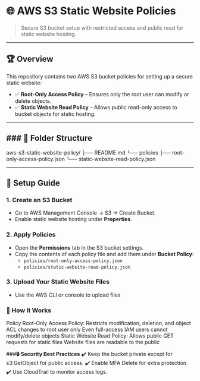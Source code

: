 # 🌐 AWS S3 Static Website Policies  

> Secure S3 bucket setup with restricted access and public read for static website hosting.  

---

## 🏆 **Overview**  
This repository contains two AWS S3 bucket policies for setting up a secure static website:  

- ✅ **Root-Only Access Policy** – Ensures only the root user can modify or delete objects.  
- ✅ **Static Website Read Policy** – Allows public read-only access to bucket objects for static hosting.  

---

## ### 📁 **Folder Structure**  

aws-s3-static-website-policy/
├── README.md
└── policies
    ├── root-only-access-policy.json
    └── static-website-read-policy.json


---

## 🚀 **Setup Guide**  
### **1. Create an S3 Bucket**
- Go to AWS Management Console → S3 → Create Bucket.  
- Enable static website hosting under **Properties**.  

### **2. Apply Policies**
- Open the **Permissions** tab in the S3 bucket settings.  
- Copy the contents of each policy file and add them under **Bucket Policy**:  
  - `policies/root-only-access-policy.json`  
  - `policies/static-website-read-policy.json`  

### **3. Upload Your Static Website Files**
- Use the AWS CLI or console to upload files

### **🌟 How It Works**
Policy 
Root-Only Access Policy:	Restricts modification, deletion, and object ACL changes to root user only	Even full-access IAM users cannot modify/delete objects
Static Website Read Policy:	Allows public GET requests for static files	Website files are readable to the public

###**🔒 Security Best Practices**
✔️ Keep the bucket private except for s3:GetObject for public access.
✔️ Enable MFA Delete for extra protection.
✔️ Use CloudTrail to monitor access logs.

